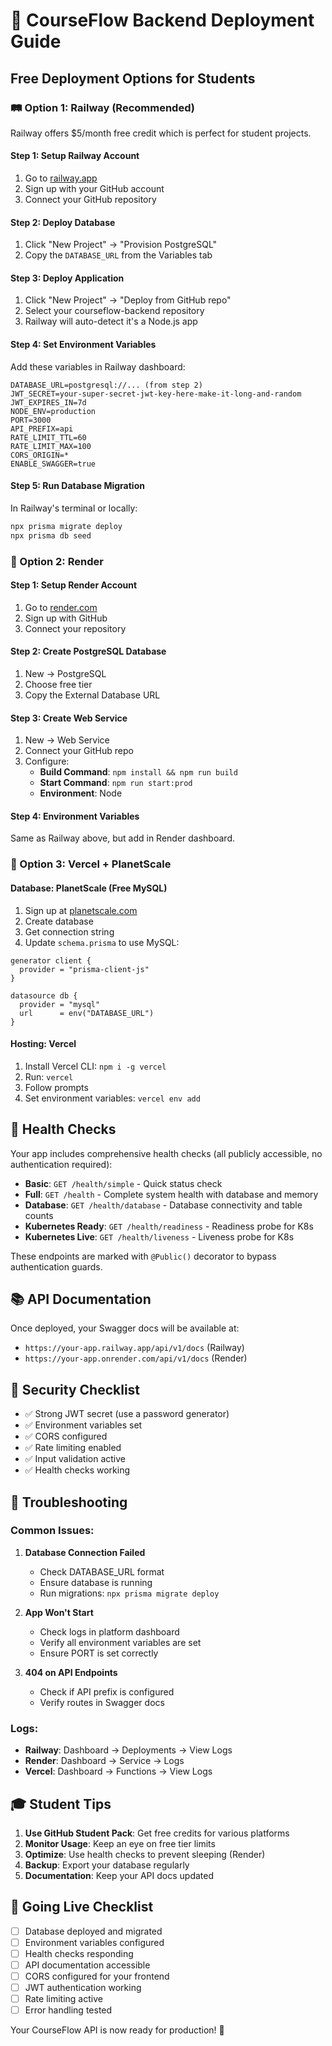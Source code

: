 # 🚀 CourseFlow Backend Deployment Guide

## Free Deployment Options for Students

### 🛤️ Option 1: Railway (Recommended)

Railway offers $5/month free credit which is perfect for student projects.

#### Step 1: Setup Railway Account
1. Go to [railway.app](https://railway.app)
2. Sign up with your GitHub account
3. Connect your GitHub repository

#### Step 2: Deploy Database
1. Click "New Project" → "Provision PostgreSQL"
2. Copy the `DATABASE_URL` from the Variables tab

#### Step 3: Deploy Application
1. Click "New Project" → "Deploy from GitHub repo"
2. Select your courseflow-backend repository
3. Railway will auto-detect it's a Node.js app

#### Step 4: Set Environment Variables
Add these variables in Railway dashboard:
```
DATABASE_URL=postgresql://... (from step 2)
JWT_SECRET=your-super-secret-jwt-key-here-make-it-long-and-random
JWT_EXPIRES_IN=7d
NODE_ENV=production
PORT=3000
API_PREFIX=api
RATE_LIMIT_TTL=60
RATE_LIMIT_MAX=100
CORS_ORIGIN=*
ENABLE_SWAGGER=true
```

#### Step 5: Run Database Migration
In Railway's terminal or locally:
```bash
npx prisma migrate deploy
npx prisma db seed
```

### 🎨 Option 2: Render

#### Step 1: Setup Render Account
1. Go to [render.com](https://render.com)
2. Sign up with GitHub
3. Connect your repository

#### Step 2: Create PostgreSQL Database
1. New → PostgreSQL
2. Choose free tier
3. Copy the External Database URL

#### Step 3: Create Web Service
1. New → Web Service
2. Connect your GitHub repo
3. Configure:
   - **Build Command**: `npm install && npm run build`
   - **Start Command**: `npm run start:prod`
   - **Environment**: Node

#### Step 4: Environment Variables
Same as Railway above, but add in Render dashboard.

### 🔧 Option 3: Vercel + PlanetScale

#### Database: PlanetScale (Free MySQL)
1. Sign up at [planetscale.com](https://planetscale.com)
2. Create database
3. Get connection string
4. Update `schema.prisma` to use MySQL:
```prisma
generator client {
  provider = "prisma-client-js"
}

datasource db {
  provider = "mysql"
  url      = env("DATABASE_URL")
}
```

#### Hosting: Vercel
1. Install Vercel CLI: `npm i -g vercel`
2. Run: `vercel`
3. Follow prompts
4. Set environment variables: `vercel env add`

## 🏥 Health Checks

Your app includes comprehensive health checks (all publicly accessible, no authentication required):

- **Basic**: `GET /health/simple` - Quick status check
- **Full**: `GET /health` - Complete system health with database and memory
- **Database**: `GET /health/database` - Database connectivity and table counts
- **Kubernetes Ready**: `GET /health/readiness` - Readiness probe for K8s
- **Kubernetes Live**: `GET /health/liveness` - Liveness probe for K8s

These endpoints are marked with `@Public()` decorator to bypass authentication guards.

## 📚 API Documentation

Once deployed, your Swagger docs will be available at:
- `https://your-app.railway.app/api/v1/docs` (Railway)
- `https://your-app.onrender.com/api/v1/docs` (Render)

## 🔐 Security Checklist

- ✅ Strong JWT secret (use a password generator)
- ✅ Environment variables set
- ✅ CORS configured
- ✅ Rate limiting enabled
- ✅ Input validation active
- ✅ Health checks working

## 🐛 Troubleshooting

### Common Issues:

1. **Database Connection Failed**
   - Check DATABASE_URL format
   - Ensure database is running
   - Run migrations: `npx prisma migrate deploy`

2. **App Won't Start**
   - Check logs in platform dashboard
   - Verify all environment variables are set
   - Ensure PORT is set correctly

3. **404 on API Endpoints**
   - Check if API prefix is configured
   - Verify routes in Swagger docs

### Logs:
- **Railway**: Dashboard → Deployments → View Logs
- **Render**: Dashboard → Service → Logs
- **Vercel**: Dashboard → Functions → View Logs

## 🎓 Student Tips

1. **Use GitHub Student Pack**: Get free credits for various platforms
2. **Monitor Usage**: Keep an eye on free tier limits
3. **Optimize**: Use health checks to prevent sleeping (Render)
4. **Backup**: Export your database regularly
5. **Documentation**: Keep your API docs updated

## 🚀 Going Live Checklist

- [ ] Database deployed and migrated
- [ ] Environment variables configured
- [ ] Health checks responding
- [ ] API documentation accessible
- [ ] CORS configured for your frontend
- [ ] JWT authentication working
- [ ] Rate limiting active
- [ ] Error handling tested

Your CourseFlow API is now ready for production! 🎉
